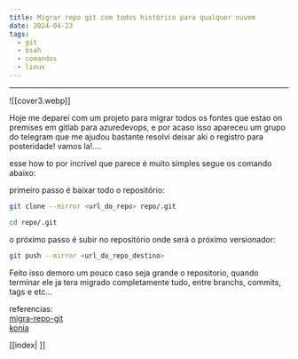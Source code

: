 ```yaml
---
title: Migrar repo git com todos histórico para qualquer nuvem
date: 2024-04-23
tags:
  - git
  - bsah
  - comandos
  - linux
---
```

---

![[cover3.webp]]

Hoje me deparei com um projeto para migrar todos os fontes que estao on premises em gitlab para azuredevops, e por acaso isso apareceu um grupo do telegram que me ajudou bastante resolvi deixar aki o registro para posteridade! vamos la!….

esse how to por incrível que parece é muito simples segue os comando abaixo:  
  
primeiro passo é baixar todo o repositório:

```bash
git clone --mirror <url_do_repo> repo/.git

cd repo/.git
```

o próximo passo é subir no repositório onde será o próximo versionador:

```bash
git push --mirror <url_do_repo_destino>
```

Feito isso demoro um pouco caso seja grande o repositorio, quando terminar ele ja tera migrado completamente tudo, entre branchs, commits, tags e etc…

referencias:  
[migra-repo-git](https://github.com/douglastos/migra-repo-git/blob/main/README.md)  
[konia](https://konia.com.br/como-migrar-um-repositorio-git-com-historico/)

[[index| ]]
